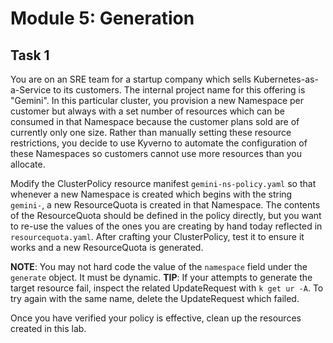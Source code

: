 # Module 5: Generation


## Task 1

You are on an SRE team for a startup company which sells Kubernetes-as-a-Service to its customers.
The internal project name for this offering is "Gemini". In this particular cluster, you provision a new Namespace per customer but always
with a set number of resources which can be consumed in that Namespace because the customer plans
sold are of currently only one size. Rather than manually setting these resource restrictions, you
decide to use Kyverno to automate the configuration of these Namespaces so customers cannot
use more resources than you allocate.

Modify the ClusterPolicy resource manifest `gemini-ns-policy.yaml` so that whenever a new Namespace
is created which begins with the string `gemini-`, a new ResourceQuota is created in that Namespace.
The contents of the ResourceQuota should be defined in the policy directly, but you want to re-use
the values of the ones you are creating by hand today reflected in `resourcequota.yaml`. After crafting
your ClusterPolicy, test it to ensure it works and a new ResourceQuota is generated.

**NOTE**: You may not hard code the value of the `namespace` field under the `generate` object. It must be dynamic.
**TIP**: If your attempts to generate the target resource fail, inspect the related UpdateRequest with `k get ur -A`.
To try again with the same name, delete the UpdateRequest which failed.

Once you have verified your policy is effective, clean up the resources created in this lab.
